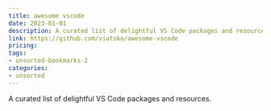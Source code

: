 ```yaml
---
title: awesome vscode
date: 2023-01-01
description: A curated list of delightful VS Code packages and resources.
link: https://github.com/viatsko/awesome-vscode
pricing: 
tags: 
- unsorted-bookmarks-2 
categories: 
- unsorted 
---
```


A curated list of delightful VS Code packages and resources.
